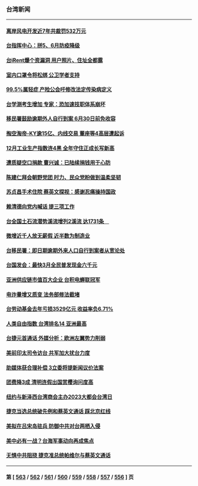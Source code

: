 ### 台湾新闻
---
#### [离岸风电开发近7年共裁罚532万元](../../pages/ncid1349361/n13920247.md) 
#### [台指挥中心：拼5、6月防疫降级](../../pages/ncid1349361/n13920250.md) 
#### [台iRent爆个资漏洞 用户照片、住址全都露](../../pages/ncid1349361/n13920254.md) 
#### [室内口罩令将松绑 公卫学者支持](../../pages/ncid1349361/n13920249.md) 
#### [99.5%属轻症 产险公会吁修改法定传染病定义](../../pages/ncid1349361/n13920256.md) 
#### [台学测考生增加 专家：恐加速技职体系崩坏](../../pages/ncid1349361/n13920258.md) 
#### [移民署鼓励逾期外人自行到案 6月30日前免收容](../../pages/ncid1349361/n13920187.md) 
#### [掏空淘帝-KY逾15亿、内线交易 董座等4高层遭起诉](../../pages/ncid1349361/n13920184.md) 
#### [12月工业生产指数连4黑 全年守住正成长写新高](../../pages/ncid1349361/n13920181.md) 
#### [遭质疑空口捐款 曹兴诚：已陆续捐钱用于心防](../../pages/ncid1349361/n13920205.md) 
#### [陈建仁拜会朝野党团 时力、民众党盼做到温柔坚韧](../../pages/ncid1349361/n13920212.md) 
#### [苏贞昌手术住院 蔡英文探视：感谢忍痛操持国政](../../pages/ncid1349361/n13920195.md) 
#### [赖清德向党内喊话 提三项工作](../../pages/ncid1349361/n13920196.md) 
#### [台全国土石流潜势溪流增列2溪流 达1731条　](../../pages/ncid1349361/n13920189.md) 
#### [微增近千人放无薪假 近半数为制造业](../../pages/ncid1349361/n13920185.md) 
#### [台移民署：即日期逾期外来人口自行到案者从宽论处](../../pages/ncid1349361/n13920194.md) 
#### [台国发会：最快3月全民普发现金六千元](../../pages/ncid1349361/n13920179.md) 
#### [亚洲供应链市值百大企业 台积电蝉联冠军](../../pages/ncid1349361/n13920192.md) 
#### [电诈量增又质变 法务部修法截堵](../../pages/ncid1349361/n13920183.md) 
#### [台劳动基金去年亏损3529亿元 收益率负6.71%](../../pages/ncid1349361/n13920190.md) 
#### [人类自由指数 台湾排名14 亚洲最高](../../pages/ncid1349361/n13920163.md) 
#### [台捷元首通话 外媒分析：欧洲左翼势力削弱](../../pages/ncid1349361/n13920164.md) 
#### [美前印太司令访台 共军加大扰台力度](../../pages/ncid1349361/n13920166.md) 
#### [助媒体获合理补偿 3立委将提新闻议价法案](../../pages/ncid1349361/n13920134.md) 
#### [团费降3成 清明连假出国赏樱询问度高](../../pages/ncid1349361/n13920063.md) 
#### [纽约与新泽西台湾商会主办2023大都会台湾日](../../pages/ncid1349361/n13919849.md) 
#### [捷克当选总统破先例和蔡英文通话 踩北京红线](../../pages/ncid1349361/n13918857.md) 
#### [美拟在吕宋岛驻兵 防御中共对台两栖入侵](../../pages/ncid1349361/n13919568.md) 
#### [美中必有一战？台海军事动向再成焦点](../../pages/ncid1349361/n13919427.md) 
#### [无惧中共阻挠 捷克准总统帕维尔与蔡英文通话](../../pages/ncid1349361/n13919088.md) 

---
#### 第 [ [563](./563.md) / [562](./562.md) / [561](./561.md) / [560](./560.md) / [559](./559.md) / [558](./558.md) / [557](./557.md) / [556](./556.md) ] 页

